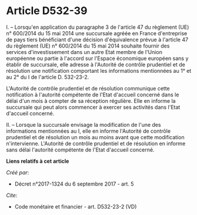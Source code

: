 # Article D532-39

I. – Lorsqu'en application du paragraphe 3 de l'article 47 du règlement (UE) n° 600/2014 du 15 mai 2014 une succursale agréée
en France d'entreprise de pays tiers bénéficiant d'une décision d'équivalence prévue à l'article 47 du règlement (UE) n°
600/2014 du 15 mai 2014 souhaite fournir des services d'investissement dans un autre Etat membre de l'Union européenne ou
partie à l'accord sur l'Espace économique européen sans y établir de succursale, elle adresse à l'Autorité de contrôle
prudentiel et de résolution une notification comportant les informations mentionnées au 1° et au 2° du I de l'article D.
532-23-2. 

L'Autorité de contrôle prudentiel et de résolution communique cette notification à l'autorité compétente de l'Etat d'accueil
concerné dans le délai d'un mois à compter de sa réception régulière. Elle en informe la succursale qui peut alors commencer
à exercer ses activités dans l'Etat d'accueil concerné. 

II. – Lorsque la succursale envisage la modification de l'une des informations mentionnées au I, elle en informe l'Autorité
de contrôle prudentiel et de résolution un mois au moins avant que cette modification n'intervienne. L'Autorité de contrôle
prudentiel et de résolution en informe sans délai l'autorité compétente de l'Etat d'accueil concerné.

**Liens relatifs à cet article**

_Créé par_:

  - Décret n°2017-1324 du 6 septembre 2017 - art. 5

_Cite_:

  - Code monétaire et financier - art. D532-23-2 (VD)
